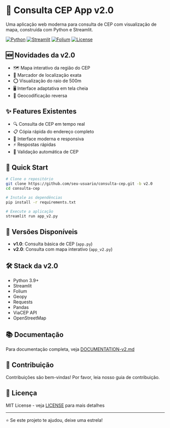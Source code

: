 # 📍 Consulta CEP App v2.0

Uma aplicação web moderna para consulta de CEP com visualização de mapa, construída com Python e Streamlit.

[![Python](https://img.shields.io/badge/Python-3.9+-blue.svg)](https://www.python.org)
[![Streamlit](https://img.shields.io/badge/Streamlit-1.31.1-red.svg)](https://streamlit.io)
[![Folium](https://img.shields.io/badge/Folium-0.15.1-green.svg)](https://python-visualization.github.io/folium/)
[![License](https://img.shields.io/badge/License-MIT-green.svg)](LICENSE)

## 🆕 Novidades da v2.0
- 🗺️ Mapa interativo da região do CEP
- 📍 Marcador de localização exata
- ⭕ Visualização do raio de 500m
- 🖥️ Interface adaptativa em tela cheia
- 🔄 Geocodificação reversa

## ✨ Features Existentes
- 🔍 Consulta de CEP em tempo real
- 📋 Cópia rápida do endereço completo
- 🎨 Interface moderna e responsiva
- ⚡ Respostas rápidas
- 🔄 Validação automática de CEP

## 🚀 Quick Start

```bash
# Clone o repositório
git clone https://github.com/seu-usuario/consulta-cep.git -b v2.0
cd consulta-cep

# Instale as dependências
pip install -r requirements.txt

# Execute a aplicação
streamlit run app_v2.py
```

## 🔄 Versões Disponíveis
- **v1.0**: Consulta básica de CEP (`app.py`)
- **v2.0**: Consulta com mapa interativo (`app_v2.py`)

## 🛠️ Stack da v2.0
- Python 3.9+
- Streamlit
- Folium
- Geopy
- Requests
- Pandas
- ViaCEP API
- OpenStreetMap

## 📚 Documentação
Para documentação completa, veja [DOCUMENTATION-v2.md](DOCUMENTATION-v2.md)

## 🤝 Contribuição
Contribuições são bem-vindas! Por favor, leia nosso guia de contribuição.

## 📝 Licença
MIT License - veja [LICENSE](LICENSE) para mais detalhes

---
⭐ Se este projeto te ajudou, deixe uma estrela!